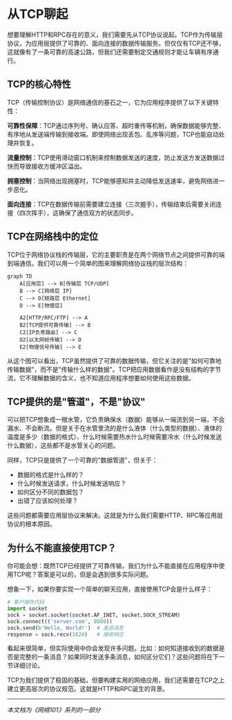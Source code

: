 # 从TCP聊起

想要理解HTTP和RPC存在的意义，我们需要先从TCP协议说起。TCP作为传输层协议，为应用层提供了可靠的、面向连接的数据传输服务。但仅仅有TCP还不够，这就像有了一条可靠的高速公路，但我们还需要制定交通规则才能让车辆有序通行。

## TCP的核心特性

TCP（传输控制协议）是网络通信的基石之一，它为应用程序提供了以下关键特性：

**可靠性保障**：TCP通过序列号、确认应答、超时重传等机制，确保数据能够完整、有序地从发送端传输到接收端。即使网络出现丢包、乱序等问题，TCP也能自动处理并恢复。

**流量控制**：TCP使用滑动窗口机制来控制数据发送的速度，防止发送方发送数据过快而导致接收方缓冲区溢出。

**拥塞控制**：当网络出现拥塞时，TCP能够感知并主动降低发送速率，避免网络进一步恶化。

**面向连接**：TCP在数据传输前需要建立连接（三次握手），传输结束后需要关闭连接（四次挥手），这确保了通信双方的状态同步。

## TCP在网络栈中的定位

TCP位于网络协议栈的传输层，它的主要职责是在两个网络节点之间提供可靠的端到端通信。我们可以用一个简单的图来理解网络协议栈的层次结构：

```mermaid
graph TD
    A[应用层] --> B[传输层 TCP/UDP]
    B --> C[网络层 IP]
    C --> D[链路层 Ethernet]
    D --> E[物理层]

    A2[HTTP/RPC/FTP] --> A
    B2[TCP提供可靠传输] --> B
    C2[IP负责路由] --> C
    D2[以太网帧传输] --> D
    E2[物理信号传输] --> E
```

从这个图可以看出，TCP虽然提供了可靠的数据传输，但它关注的是"如何可靠地传输数据"，而不是"传输什么样的数据"。TCP把应用数据看作是没有结构的字节流，它不理解数据的含义，也不知道应用程序想要如何使用这些数据。

## TCP提供的是"管道"，不是"协议"

可以把TCP想象成一根水管，它负责确保水（数据）能够从一端流到另一端，不会漏水、不会断流。但是关于在水管里流的是什么液体（什么类型的数据）、液体的温度是多少（数据的格式）、什么时候需要热水什么时候需要冷水（什么时候发送什么数据），这些都不是水管关心的问题。

同样，TCP只是提供了一个可靠的"数据管道"，但关于：
- 数据的格式是什么样的？
- 什么时候发送请求，什么时候发送响应？
- 如何区分不同的数据包？
- 出错了应该如何处理？

这些问题都需要应用层协议来解决。这就是为什么我们需要HTTP、RPC等应用层协议的根本原因。

## 为什么不能直接使用TCP？

你可能会想：既然TCP已经提供了可靠传输，我们为什么不能直接在应用程序中使用TCP呢？答案是可以的，但是会遇到很多实际问题。

想象一下，如果你要实现一个简单的聊天应用，直接使用TCP会是什么样子：

```python
# 客户端伪代码
import socket
sock = socket.socket(socket.AF_INET, socket.SOCK_STREAM)
sock.connect(('server.com', 8080))
sock.send(b'Hello, World!')  # 发送消息
response = sock.recv(1024)   # 接收响应
```

看起来很简单，但实际使用中你会发现许多问题。比如：如何知道接收到的数据是否是完整的一条消息？如果同时发送多条消息，如何区分它们？这些问题将在下一节详细讨论。

TCP为我们提供了稳固的基础，但要构建实用的网络应用，我们还需要在TCP之上建立更高层次的协议规范。这就是HTTP和RPC诞生的背景。

---

*本文档为《网络101》系列的一部分*
